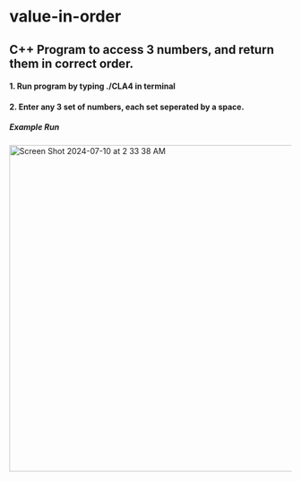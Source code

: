# value-in-order
## C++ Program to access 3 numbers, and return them in correct order.
#### 1. Run program by typing ./CLA4 in terminal
#### 2. Enter any 3 set of numbers, each set seperated by a space.
##### Example Run

<img width="583" alt="Screen Shot 2024-07-10 at 2 33 38 AM" src="https://github.com/DevinciCodes/value-in-order/assets/104049282/d0fff51f-476b-4a47-b52e-c4b9a4961ef0">

